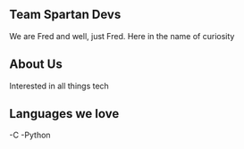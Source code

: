 
## Team Spartan Devs

We are Fred and well, just Fred. Here in the name of curiosity

## About Us

Interested in all things tech

## Languages we love

-C
-Python

